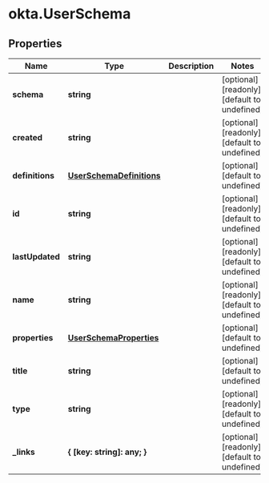 # okta.UserSchema

## Properties

Name | Type | Description | Notes
------------ | ------------- | ------------- | -------------
**schema** | **string** |  | [optional] [readonly] [default to undefined]
**created** | **string** |  | [optional] [readonly] [default to undefined]
**definitions** | [**UserSchemaDefinitions**](UserSchemaDefinitions.md) |  | [optional] [default to undefined]
**id** | **string** |  | [optional] [readonly] [default to undefined]
**lastUpdated** | **string** |  | [optional] [readonly] [default to undefined]
**name** | **string** |  | [optional] [readonly] [default to undefined]
**properties** | [**UserSchemaProperties**](UserSchemaProperties.md) |  | [optional] [default to undefined]
**title** | **string** |  | [optional] [default to undefined]
**type** | **string** |  | [optional] [readonly] [default to undefined]
**_links** | **{ [key: string]: any; }** |  | [optional] [readonly] [default to undefined]

